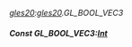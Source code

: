 _[gles20](../../modules/gles20/gles20-module.md):[gles20](../../modules/gles20/gles20-module.md).GL\_BOOL\_VEC3_
##### Const GL\_BOOL\_VEC3:[Int](../../modules/wonkey/wonkey-types-int.md)

